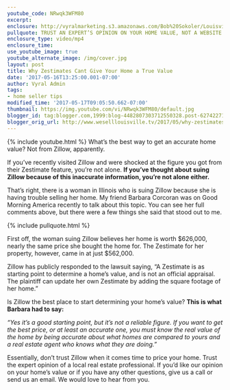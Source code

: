 ```yaml
---
youtube_code: NRwqk3WFM80
excerpt:
enclosure: http://vyralmarketing.s3.amazonaws.com/Bob%20Sokoler/Louisville%20Real%20Estate-%20Why%20Zestimates%20Cant%20Give%20Your%20Home%20a%20True%20Value%20%281%29.mp4
pullquote: TRUST AN EXPERT’S OPINION ON YOUR HOME VALUE, NOT A WEBSITE’S.
enclosure_type: video/mp4
enclosure_time:
use_youtube_image: true
youtube_alternate_image: /img/cover.jpg
layout: post
title: Why Zestimates Cant Give Your Home a True Value
date: '2017-05-16T13:25:00.001-07:00'
author: Vyral Admin
tags:
- home seller tips
modified_time: '2017-05-17T09:05:50.662-07:00'
thumbnail: https://img.youtube.com/vi/NRwqk3WFM80/default.jpg
blogger_id: tag:blogger.com,1999:blog-4482807303712550328.post-6274227175242237893
blogger_orig_url: http://www.weselllouisville.tv/2017/05/why-zestimates-cant-give-your-home-true.html
---
```

{% include youtube.html %}
What’s the best way to get an accurate home value? Not from Zillow, apparently.

If you’ve recently visited Zillow and were shocked at the figure you got from their Zestimate feature, you’re not alone. **If you’ve thought about suing Zillow because of this inaccurate information, you’re not alone either.**

That’s right, there is a woman in Illinois who is suing Zillow because she is having trouble selling her home. My friend Barbara Corcoran was on Good Morning America recently to talk about this topic. You can see her full comments above, but there were a few things she said that stood out to me.

{% include pullquote.html %}

First off, the woman suing Zillow believes her home is worth $626,000, nearly the same price she bought the home for. The Zestimate for her property, however, came in at just $562,000.

Zillow has publicly responded to the lawsuit saying, “A Zestimate is as starting point to determine a home’s value, and is not an official appraisal. The plaintiff can update her own Zestimate by adding the square footage of her home.”

Is Zillow the best place to start determining your home’s value? **This is what Barbara had to say:**

*“Yes it’s a good starting point, but it’s not a reliable figure. If you want to get the best price, or at least an accurate one, you must know the real value of the home by being accurate about what homes are compared to yours and a real estate agent who knows what they are doing.”*

Essentially, don’t trust Zillow when it comes time to price your home. Trust the expert opinion of a local real estate professional. If you’d like our opinion on your home’s value or if you have any other questions, give us a call or send us an email. We would love to hear from you.
